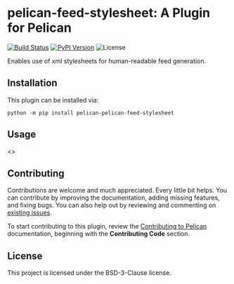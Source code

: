 pelican-feed-stylesheet: A Plugin for Pelican
====================================================

[![Build Status](https://img.shields.io/github/workflow/status/pelican-plugins/pelican-feed-stylesheet/build)](https://github.com/andrlik/pelican-feed-stylesheet/actions)
[![PyPI Version](https://img.shields.io/pypi/v/pelican-pelican-feed-stylesheet)](https://pypi.org/project/pelican-pelican-feed-stylesheet/)
![License](https://img.shields.io/pypi/l/pelican-pelican-feed-stylesheet?color=blue)

Enables use of xml stylesheets for human-readable feed generation.

Installation
------------

This plugin can be installed via:

    python -m pip install pelican-pelican-feed-stylesheet

Usage
-----

<<Add plugin details here>>

Contributing
------------

Contributions are welcome and much appreciated. Every little bit helps. You can contribute by improving the documentation, adding missing features, and fixing bugs. You can also help out by reviewing and commenting on [existing issues][].

To start contributing to this plugin, review the [Contributing to Pelican][] documentation, beginning with the **Contributing Code** section.

[existing issues]: https://github.com/andrlik/pelican-feed-stylesheet/issues
[Contributing to Pelican]: https://docs.getpelican.com/en/latest/contribute.html

License
-------

This project is licensed under the BSD-3-Clause license.
